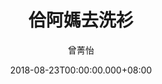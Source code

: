 ---
issue: 289
title: 佮阿媽去洗衫
author: 曾菁怡
date: 2018-08-23T00:00:00.000+08:00
topic: 懷想
difficulty: 2
wikidata: Q98095714
wikidata_link: https://www.wikidata.org/wiki/Q98095714
author_wikidata_link: https://www.wikidata.org/wiki/Q98096342
author_wikidata: Q98096342
---
